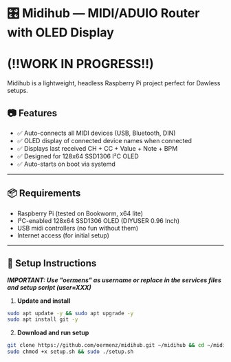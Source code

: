 # 🎛️ Midihub — MIDI/ADUIO Router with OLED Display 
# (!!WORK IN PROGRESS!!)

Midihub is a lightweight, headless Raspberry Pi project perfect for Dawless setups.

## 📷 Features

- ✅ Auto-connects all MIDI devices (USB, Bluetooth, DIN)
- ✅ OLED display of connected device names when connected
- ✅ Displays last received CH + CC + Value + Note + BPM
- ✅ Designed for 128x64 SSD1306 I²C OLED
- ✅ Auto-starts on boot via systemd

---

## 📦 Requirements

- Raspberry Pi (tested on Bookworm, x64 lite)
- I²C-enabled 128x64 SSD1306 OLED (DIYUSER 0.96 Inch)
- USB midi controllers (no fun without them)
- Internet access (for initial setup)

---

## 🚀 Setup Instructions

***IMPORTANT: Use "oermens" as username or replace in the services files and setup script (user=XXX)***

1. **Update and install**

```bash
sudo apt update -y && sudo apt upgrade -y
sudo apt install git -y
```

2. **Download and run setup**

```bash
git clone https://github.com/oermenz/midihub.git ~/midihub && cd ~/midihub
sudo chmod +x setup.sh && sudo ./setup.sh
```
